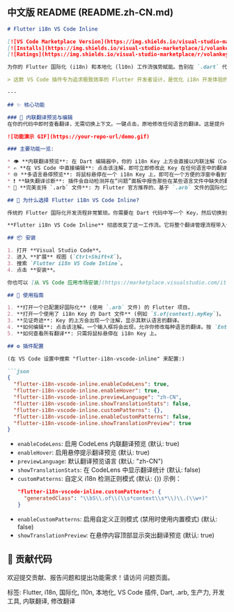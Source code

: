 ## 中文版 README (README.zh-CN.md)

```markdown
# Flutter i18n VS Code Inline

[![VS Code Marketplace Version](https://img.shields.io/visual-studio-marketplace/v/volankey.flutter-i18n-vscode-inline?style=flat-square&label=VS%20Marketplace)](https://marketplace.visualstudio.com/items?itemName=volankey.flutter-i18n-vscode-inline)
[![Installs](https://img.shields.io/visual-studio-marketplace/i/volankey.flutter-i18n-vscode-inline?style=flat-square)](https://marketplace.visualstudio.com/items?itemName=volankey.flutter-i18n-vscode-inline)
[![Ratings](https://img.shields.io/visual-studio-marketplace/r/volankey.flutter-i18n-vscode-inline?style=flat-square)](https://marketplace.visualstudio.com/items?itemName=volankey.flutter-i18n-vscode-inline)

为你的 Flutter 国际化 (i18n) 和本地化 (l10n) 工作流强势赋能。告别在 `.dart` 代码和 `.arb` 文件之间频繁切换的日子。**现在，直接在你的代码编辑器中预览、编辑和管理所有翻译！**

> 这款 VS Code 插件专为追求极致效率的 Flutter 开发者设计，是优化 i18n 开发体验的最佳实践。

---

## ✨ 核心功能

### 🚀 内联翻译预览与编辑
在你的代码中即时查看翻译，无需切换上下文。一键点击，原地修改任何语言的翻译。这是提升 Flutter 本地化效率的最佳方式。

![功能演示 GIF](https://your-repo-url/demo.gif)

### 主要功能一览:

* 👁️ **内联翻译预览**: 在 Dart 编辑器中，你的 i18n Key 上方会直接以内联注解（CodeLens）的形式显示其翻译文本。
* ✍️ **在 VS Code 中直接编辑**: 点击该注解，即可立即修改此 Key 在任何语言中的翻译，无需离开当前文件。更改会自动保存到对应的 `.arb` 文件中。
* 🌐 **多语言悬停预览**: 将鼠标悬停在一个 i18n Key 上，即可在一个方便的浮窗中看到它在所有支持语言中的翻译。
* ❗ **缺失翻译诊断**: 插件会自动检测并在“问题”面板中报告那些在某些语言文件中缺失的翻译 Key。
* 📁 **完美支持 `.arb` 文件**: 为 Flutter 官方推荐的、基于 `.arb` 文件的国际化方案量身打造。

## 🤔 为什么选择 Flutter i18n VS Code Inline?

传统的 Flutter 国际化开发流程非常繁琐。你需要在 Dart 代码中写一个 Key，然后切换到 `app_en.arb` 文件添加英文翻译，再切换到 `app_zh.arb` 添加中文翻译......这个过程不仅效率低下，还很容易出错。

**Flutter i18n VS Code Inline** 彻底改变了这一工作流。它将整个翻译管理流程带入你的 Dart 编辑器，使其成为一种可视化、无缝衔接的流畅体验。

## 📦 安装

1. 打开 **Visual Studio Code**。
2. 进入 **扩展** 视图 (`Ctrl+Shift+X`)。
3. 搜索 `Flutter i18n VS Code Inline`。
4. 点击 **安装**。

你也可以 [从 VS Code 应用市场安装](https://marketplace.visualstudio.com/items?itemName=volankey.flutter-i18n-vscode-inline)。

## 📖 使用指南

1. **打开一个已配置好国际化** (使用 `.arb` 文件) 的 Flutter 项目。
2. **打开一个使用了 i18n Key 的 Dart 文件** (例如 `S.of(context).myKey`)。
3. **见证奇迹**: Key 的上方会出现一个注解，显示其默认语言的翻译。
4. **如何编辑**: 点击该注解。一个输入框将会出现，允许你修改每种语言的翻译。按 `Enter` 保存。
5. **如何查看所有翻译**: 只需将鼠标悬停在 i18n Key 上。

## ⚙️ 插件配置

(在 VS Code 设置中搜索 "flutter-i18n-vscode-inline" 来配置:)

```json
{
  "flutter-i18n-vscode-inline.enableCodeLens": true,
  "flutter-i18n-vscode-inline.enableHover": true,
  "flutter-i18n-vscode-inline.previewLanguage": "zh-CN",
  "flutter-i18n-vscode-inline.showTranslationStats": false,
  "flutter-i18n-vscode-inline.customPatterns": {},
  "flutter-i18n-vscode-inline.enableCustomPatterns": false,
  "flutter-i18n-vscode-inline.showTranslationPreview": true
}
```

- `enableCodeLens`: 启用 CodeLens 内联翻译预览 (默认: true)
- `enableHover`: 启用悬停提示翻译预览 (默认: true)
- `previewLanguage`: 默认翻译预览语言 (默认: "zh-CN")
- `showTranslationStats`: 在 CodeLens 中显示翻译统计 (默认: false)
- `customPatterns`: 自定义 i18n 检测正则模式 (默认: {})
  示例：
  ```json
  "flutter-i18n-vscode-inline.customPatterns": {
    "generatedClass": "\\bS\\.of\\(\\s*context\\s*\\)\\.(\\w+)"
  }
  ```
- `enableCustomPatterns`: 启用自定义正则模式 (禁用时使用内置模式) (默认: false)
- `showTranslationPreview`: 在悬停内容顶部显示突出翻译预览 (默认: true)

## 🤝 贡献代码

欢迎提交贡献、报告问题和提出功能需求！请访问 问题页面。

标签: Flutter, i18n, 国际化, l10n, 本地化, VS Code 插件, Dart, .arb, 生产力, 开发工具, 内联翻译, 修改翻译
```